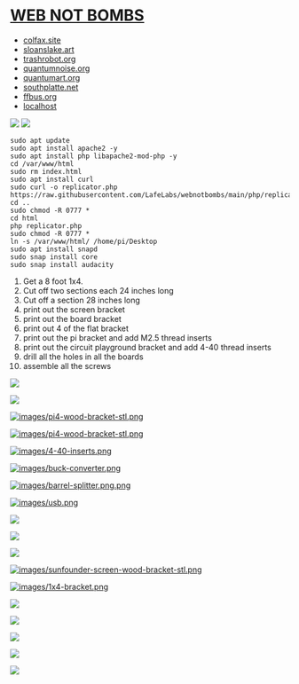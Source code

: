 # [WEB NOT BOMBS](https://github.com/LafeLabs/network)

 - [colfax.site](https://colfax.site)
 - [sloanslake.art](https://sloanslake.art)
 - [trashrobot.org](https://trashrobot.org)
 - [quantumnoise.org](https://quantumnoise.org)
 - [quantumart.org](https://quantumart.org)
 - [southplatte.net](https://southplatte.net)
 - [ffbus.org](https://ffbus.org)
 - [localhost](http://localhost/)

![](images/qrcode.png)
![](images/qrcode-page.png)


```
sudo apt update
sudo apt install apache2 -y
sudo apt install php libapache2-mod-php -y
cd /var/www/html
sudo rm index.html
sudo apt install curl
sudo curl -o replicator.php https://raw.githubusercontent.com/LafeLabs/webnotbombs/main/php/replicator.txt
cd ..
sudo chmod -R 0777 *
cd html
php replicator.php
sudo chmod -R 0777 *
ln -s /var/www/html/ /home/pi/Desktop
sudo apt install snapd
sudo snap install core
sudo snap install audacity

```

1. Get a 8 foot 1x4.
2. Cut off two sections each 24 inches long
3. Cut off a section 28 inches long
4. print out the screen bracket
5. print out the board bracket
6. print out 4 of the flat bracket
6. print out the pi bracket and add M2.5 thread inserts
7. print out the circuit playground bracket and add 4-40 thread inserts
8. drill all the holes in all the boards
9. assemble all the screws


[![](images/M2.5screw.png)](https://www.homedepot.com/p/Prime-Line-M2-5-0-45-x-8-mm-Metric-Zinc-Plated-Steel-Phillips-Drive-Pan-Head-Machine-Screws-25-Pack-9130839/311229788)

[![](images/4-40-screw.png)](https://www.homedepot.com/p/Hillman-4-40-x-1-4-in-Phillips-Pan-Head-Machine-Screws-50-Pack-43063/204794856)

[![images/pi4-wood-bracket-stl.png](images/pi4-wood-bracket-stl.png)](elements/pi4-wood-bracket.STL)

[![images/pi4-wood-bracket-stl.png](images/M2.5inserts.png)](https://www.3djake.com/ruthex/threaded-insert-m25-70-pieces)

[![images/4-40-inserts.png](images/4-40-inserts.png)](https://www.3djake.com/ruthex/threaded-insert-4-40-unc-100-pieces)

[![images/buck-converter.png](images/buck-converter.png)](https://www.newegg.com/p/36F-009H-002Z0)

[![images/barrel-splitter.png.png](images/barrel-splitter.png)](https://www.batteryeliminatorkits.com/product-p/1x2-splitter-cable-long.htm)

[![images/usb.png](images/usb.png)](https://www.newegg.com/p/0S8-014F-00215)

[![](images/pi.png)](https://www.pishop.us/product/raspberry-pi-4-model-b-4gb/)

[![](images/screen.png)](https://www.sunfounder.com/collections/displays-touchscreens-for-raspberry-pi/products/13inch-portable-gaming-monitor)

[![](images/jackery.png)](https://www.jackery.com/products/explorer-300-portable-power-station)

[![images/sunfounder-screen-wood-bracket-stl.png](images/sunfounder-screen-wood-bracket-stl.png)](elements/sunfounder-screen-wood-bracket.STL)

[![images/1x4-bracket.png](images/1x4-bracket.png)](elements/1x4-bracket.STL)


[![](images/solar-panel.png)](https://luvknit.com/products/luvknit-portable-solar-panel-100w-for-camping-hiking-off-grid-living-5v-usb-18v-dc-output)

[![](images/1x4.png)](https://www.acehardware.com/departments/building-supplies/lumber-and-trim/lumber/5072426)

[![](images/flat-bracket.png)](elements/flat-bracket.STL)

[![](images/2x4.png)](https://www.mcmaster.com/3577N134-3577N111/)

[![](images/casters.png)](https://www.homedepot.com/p/SlipStick-3-in-Black-Rollerblade-Office-Chair-Caster-Wheels-5-Pack-CB690/303611857)



